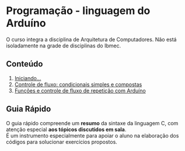 # Programação - linguagem do Arduíno

O curso integra a disciplina de Arquitetura de Computadores. Não está isoladamente na grade de disciplinas do Ibmec.

## Conteúdo  

1. [Iniciando...](progArduino_aulas/progArduino_cap1.md)  
2. [Controle de fluxo: condicionais simples e compostas](progArduino_aulas/progArduino_cap2.md)
3. [Funções e controle de fluxo de repetição com Arduíno](progArduino_aulas/progArduino_cap.md)

## Guia Rápido

O guia rápido compreende um **resumo** da sintaxe da linguagem C, com atenção especial **aos tópicos discutidos em sala**.  
É um instrumento especialmente para apoiar o aluno na elaboração dos códigos para solucionar exercícios propostos.  
